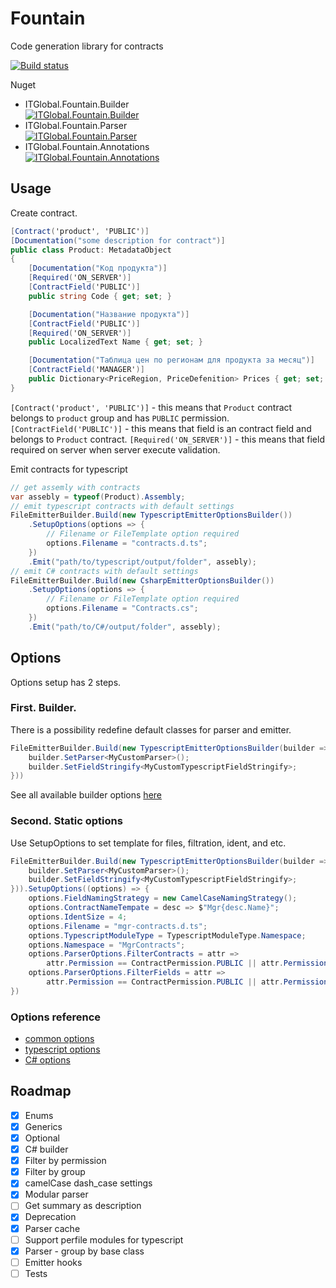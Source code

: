# Fountain
Code generation library for contracts

[![Build status](https://ci.appveyor.com/api/projects/status/7lplwn0fsismdm0f?svg=true)](https://ci.appveyor.com/project/itgloballlc/fountain)

Nuget
* ITGlobal.Fountain.Builder <br> [![ITGlobal.Fountain.Builder](https://img.shields.io/nuget/v/ITGlobal.Fountain.Builder.svg)](https://www.nuget.org/packages/ITGlobal.Fountain.Builder/)
* ITGlobal.Fountain.Parser <br> [![ITGlobal.Fountain.Parser](https://img.shields.io/nuget/v/ITGlobal.Fountain.Parser.svg)](https://www.nuget.org/packages/ITGlobal.Fountain.Parser/)
* ITGlobal.Fountain.Annotations <br> [![ITGlobal.Fountain.Annotations](https://img.shields.io/nuget/v/ITGlobal.Fountain.Annotations.svg)](https://www.nuget.org/packages/ITGlobal.Fountain.Annotations/)

## Usage
Create contract.
```C#
[Contract('product', 'PUBLIC')]
[Documentation("some description for contract")]
public class Product: MetadataObject
{
    [Documentation("Код продукта")]
    [Required('ON_SERVER')]
    [ContractField('PUBLIC')]
    public string Code { get; set; }

    [Documentation("Название продукта")]
    [ContractField('PUBLIC')]
    [Required('ON_SERVER')]
    public LocalizedText Name { get; set; }

    [Documentation("Таблица цен по регионам для продукта за месяц")]
    [ContractField('MANAGER')]
    public Dictionary<PriceRegion, PriceDefenition> Prices { get; set; }
}
``` 
`[Contract('product', 'PUBLIC')]` - this means that `Product` contract belongs to `product` group and has `PUBLIC` permission.
`[ContractField('PUBLIC')]` - this means that field is an contract field and belongs to `Product` contract.
`[Required('ON_SERVER')]` - this means that field required on server when server execute validation.

Emit contracts for typescript
```C#
// get assemly with contracts
var assebly = typeof(Product).Assembly;
// emit typescript contracts with default settings
FileEmitterBuilder.Build(new TypescriptEmitterOptionsBuilder())
    .SetupOptions(options => {
        // Filename or FileTemplate option required
        options.Filename = "contracts.d.ts";
    })
    .Emit("path/to/typescript/output/folder", assebly);
// emit C# contracts with default settings
FileEmitterBuilder.Build(new CsharpEmitterOptionsBuilder())
    .SetupOptions(options => {
        // Filename or FileTemplate option required
        options.Filename = "Contracts.cs";
    })
    .Emit("path/to/C#/output/folder", assebly);
```

## Options
Options setup has 2 steps.

### First. Builder. 
There is a possibility redefine default classes for parser and emitter.
```C#
FileEmitterBuilder.Build(new TypescriptEmitterOptionsBuilder(builder => {
    builder.SetParser<MyCustomParser>();
    builder.SetFieldStringify<MyCustomTypescriptFieldStringify>;
}))
```

See all available builder options [here](https://github.com/ITGlobal/Fountain/blob/master/src/Builder/IEmitterOptionsBuilderSetup.cs)

### Second. Static options
Use SetupOptions to set template for files, filtration, ident, and etc.
```C#
FileEmitterBuilder.Build(new TypescriptEmitterOptionsBuilder(builder => {
    builder.SetParser<MyCustomParser>();
    builder.SetFieldStringify<MyCustomTypescriptFieldStringify>;
})).SetupOptions((options) => {
    options.FieldNamingStrategy = new CamelCaseNamingStrategy();
    options.ContractNameTempate = desc => $"Mgr{desc.Name}";
    options.IdentSize = 4;
    options.Filename = "mgr-contracts.d.ts";
    options.TypescriptModuleType = TypescriptModuleType.Namespace;
    options.Namespace = "MgrContracts";
    options.ParserOptions.FilterContracts = attr =>
        attr.Permission == ContractPermission.PUBLIC || attr.Permission == ContractPermission.MANAGER;
    options.ParserOptions.FilterFields = attr =>
        attr.Permission == ContractPermission.PUBLIC || attr.Permission == ContractPermission.MANAGER;
})
```

### Options reference
* [common options](https://github.com/ITGlobal/Fountain/blob/master/src/Builder/IEmitterOptions.cs)
* [typescript options](https://github.com/ITGlobal/Fountain/blob/master/src/Builder/Typescript/TypescriptEmitterOptions.cs)
* [C# options](https://github.com/ITGlobal/Fountain/blob/master/src/Builder/Csharp/CsharpEmitterOptions.cs)


## Roadmap
* [x] Enums
* [x] Generics
* [x] Optional
* [x] C# builder
* [x] Filter by permission
* [x] Filter by group
* [x] camelCase dash_case settings
* [x] Modular parser
* [ ] Get summary as description
* [x] Deprecation
* [x] Parser cache
* [ ] Support perfile modules for typescript
* [x] Parser - group by base class
* [ ] Emitter hooks
* [ ] Tests
